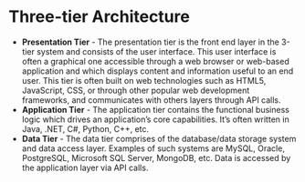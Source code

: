 # Three-tier Architecture

- **Presentation Tier** - The presentation tier is the front end layer in the 3-tier system and consists of the user interface. This user interface is often a graphical one accessible through a web browser or web-based application and which displays content and information useful to an end user. This tier is often built on web technologies such as HTML5, JavaScript, CSS, or through other popular web development frameworks, and communicates with others layers through API calls.
- **Application Tier** - The application tier contains the functional business logic which drives an application’s core capabilities. It’s often written in Java, .NET, C#, Python, C++, etc.
- **Data Tier** - The data tier comprises of the database/data storage system and data access layer. Examples of such systems are MySQL, Oracle, PostgreSQL, Microsoft SQL Server, MongoDB, etc. Data is accessed by the application layer via API calls.
